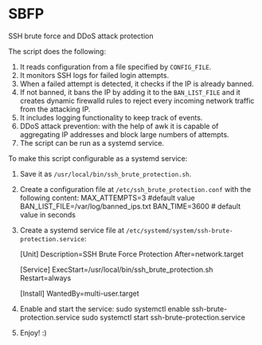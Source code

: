 # SBFP
SSH brute force and DDoS attack protection

The script does the following:

1. It reads configuration from a file specified by `CONFIG_FILE`.
2. It monitors SSH logs for failed login attempts.
3. When a failed attempt is detected, it checks if the IP is already banned.
4. If not banned, it bans the IP by adding it to the `BAN_LIST_FILE` 
   and it creates dynamic firewalld rules to reject every incoming network traffic from the attacking IP.
5. It includes logging functionality to keep track of events.
6. DDoS attack prevention: with the help of awk it is capable of aggregating IP addresses and block large numbers of attempts.
6. The script can be run as a systemd service.

To make this script configurable as a systemd service:
1. Save it as `/usr/local/bin/ssh_brute_protection.sh`.
2. Create a configuration file at `/etc/ssh_brute_protection.conf` with the following content:
   MAX_ATTEMPTS=3 #default value
   BAN_LIST_FILE=/var/log/banned_ips.txt
   BAN_TIME=3600 # default value in seconds
3. Create a systemd service file at `/etc/systemd/system/ssh-brute-protection.service`:
   
   [Unit]
   Description=SSH Brute Force Protection
   After=network.target

   [Service]
   ExecStart=/usr/local/bin/ssh_brute_protection.sh
   Restart=always

   [Install]
   WantedBy=multi-user.target

4. Enable and start the service:
   sudo systemctl enable ssh-brute-protection.service
   sudo systemctl start ssh-brute-protection.service
5. Enjoy! :)

